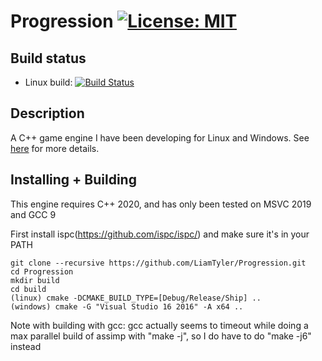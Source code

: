 # Progression [![License: MIT](https://img.shields.io/badge/License-MIT-blue.svg)](https://opensource.org/licenses/MIT)

## Build status
- Linux build: [![Build Status](https://travis-ci.org/LiamTyler/Progression.svg?branch=master)](https://travis-ci.org/LiamTyler/Progression)

## Description
A C++ game engine I have been developing for Linux and Windows. See [here](https://liamtyler.github.io/portfolio/Progression/) for more details.

## Installing + Building
This engine requires C++ 2020, and has only been tested on MSVC 2019 and GCC 9

First install ispc(https://github.com/ispc/ispc/) and make sure it's in your PATH
```
git clone --recursive https://github.com/LiamTyler/Progression.git
cd Progression 
mkdir build
cd build
(linux) cmake -DCMAKE_BUILD_TYPE=[Debug/Release/Ship] ..
(windows) cmake -G "Visual Studio 16 2016" -A x64 ..
```

Note with building with gcc: gcc actually seems to timeout while doing a max parallel build of assimp with "make -j", so I do have to do "make -j6" instead
